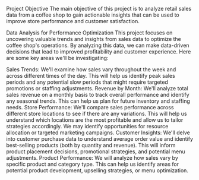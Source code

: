 Project Objective
The main objective of this project is to analyze retail sales data from a coffee shop to gain actionable insights that can be used to improve store performance and customer satisfaction.

Data Analysis for Performance Optimization
This project focuses on uncovering valuable trends and insights from sales data to optimize the coffee shop's operations. By analyzing this data, we can make data-driven decisions that lead to improved profitability and customer experience. Here are some key areas we'll be investigating:

Sales Trends: We'll examine how sales vary throughout the week and across different times of the day. This will help us identify peak sales periods and any potential slow periods that might require targeted promotions or staffing adjustments.
Revenue by Month: We'll analyze total sales revenue on a monthly basis to track overall performance and identify any seasonal trends. This can help us plan for future inventory and staffing needs.
Store Performance: We'll compare sales performance across different store locations to see if there are any variations. This will help us understand which locations are the most profitable and allow us to tailor strategies accordingly. We may identify opportunities for resource allocation or targeted marketing campaigns.
Customer Insights: We'll delve into customer purchase data to understand average order value and identify best-selling products (both by quantity and revenue). This will inform product placement decisions, promotional strategies, and potential menu adjustments.
Product Performance: We will analyze how sales vary by specific product and category type. This can help us identify areas for potential product development, upselling strategies, or menu optimization.
